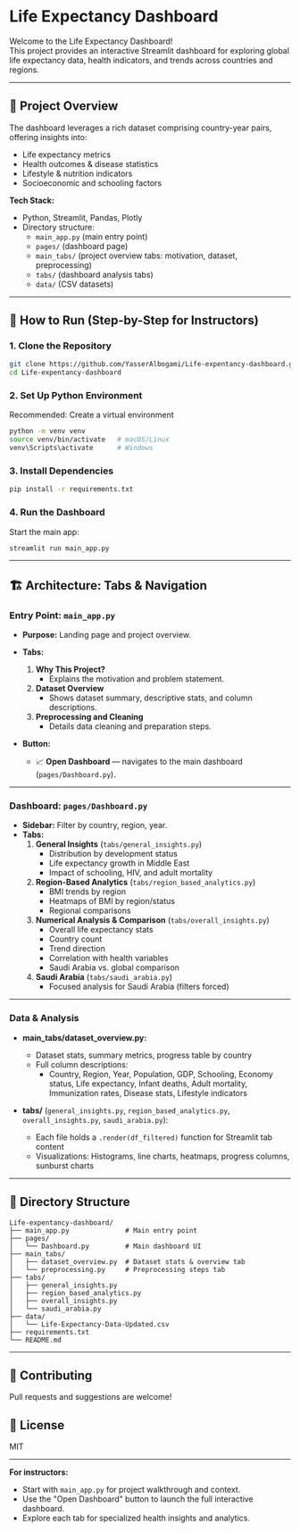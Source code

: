 # Life Expectancy Dashboard

Welcome to the Life Expectancy Dashboard!  
This project provides an interactive Streamlit dashboard for exploring global life expectancy data, health indicators, and trends across countries and regions.

---

## 🧭 Project Overview

The dashboard leverages a rich dataset comprising country-year pairs, offering insights into:

- Life expectancy metrics
- Health outcomes & disease statistics
- Lifestyle & nutrition indicators
- Socioeconomic and schooling factors

**Tech Stack:**  
- Python, Streamlit, Pandas, Plotly  
- Directory structure:  
  - `main_app.py` (main entry point)
  - `pages/` (dashboard page)
  - `main_tabs/` (project overview tabs: motivation, dataset, preprocessing)
  - `tabs/` (dashboard analysis tabs)
  - `data/` (CSV datasets)

---

## 🚀 How to Run (Step-by-Step for Instructors)

### 1. Clone the Repository

```bash
git clone https://github.com/YasserAlbogami/Life-expentancy-dashboard.git
cd Life-expentancy-dashboard
```

### 2. Set Up Python Environment

Recommended: Create a virtual environment

```bash
python -m venv venv
source venv/bin/activate   # macOS/Linux
venv\Scripts\activate      # Windows
```

### 3. Install Dependencies

```bash
pip install -r requirements.txt
```

### 4. Run the Dashboard

Start the main app:

```bash
streamlit run main_app.py
```

---

## 🏗️ Architecture: Tabs & Navigation

### Entry Point: `main_app.py`

- **Purpose:** Landing page and project overview.
- **Tabs:**
  1. **Why This Project?**  
     - Explains the motivation and problem statement.
  2. **Dataset Overview**  
     - Shows dataset summary, descriptive stats, and column descriptions.
  3. **Preprocessing and Cleaning**  
     - Details data cleaning and preparation steps.

- **Button:**  
  - 📈 **Open Dashboard** — navigates to the main dashboard (`pages/Dashboard.py`).

---

### Dashboard: `pages/Dashboard.py`

- **Sidebar:** Filter by country, region, year.
- **Tabs:**  
  1. **General Insights** (`tabs/general_insights.py`)  
     - Distribution by development status  
     - Life expectancy growth in Middle East  
     - Impact of schooling, HIV, and adult mortality  
  2. **Region-Based Analytics** (`tabs/region_based_analytics.py`)  
     - BMI trends by region  
     - Heatmaps of BMI by region/status  
     - Regional comparisons  
  3. **Numerical Analysis & Comparison** (`tabs/overall_insights.py`)  
     - Overall life expectancy stats  
     - Country count  
     - Trend direction  
     - Correlation with health variables  
     - Saudi Arabia vs. global comparison  
  4. **Saudi Arabia** (`tabs/saudi_arabia.py`)  
     - Focused analysis for Saudi Arabia (filters forced)

---

### Data & Analysis

- **main_tabs/dataset_overview.py:**  
  - Dataset stats, summary metrics, progress table by country
  - Full column descriptions:
    - Country, Region, Year, Population, GDP, Schooling, Economy status, Life expectancy, Infant deaths, Adult mortality, Immunization rates, Disease stats, Lifestyle indicators

- **tabs/** (`general_insights.py`, `region_based_analytics.py`, `overall_insights.py`, `saudi_arabia.py`):  
  - Each file holds a `.render(df_filtered)` function for Streamlit tab content
  - Visualizations: Histograms, line charts, heatmaps, progress columns, sunburst charts

---

## 📂 Directory Structure

```
Life-expentancy-dashboard/
├── main_app.py              # Main entry point
├── pages/
│   └── Dashboard.py         # Main dashboard UI
├── main_tabs/
│   ├── dataset_overview.py  # Dataset stats & overview tab
│   └── preprocessing.py     # Preprocessing steps tab
├── tabs/
│   ├── general_insights.py
│   ├── region_based_analytics.py
│   ├── overall_insights.py
│   └── saudi_arabia.py
├── data/
│   └── Life-Expectancy-Data-Updated.csv
├── requirements.txt
└── README.md
```

---

## 🙋 Contributing

Pull requests and suggestions are welcome!

## 📜 License

MIT

---

**For instructors:**  
- Start with `main_app.py` for project walkthrough and context.  
- Use the "Open Dashboard" button to launch the full interactive dashboard.  
- Explore each tab for specialized health insights and analytics.
